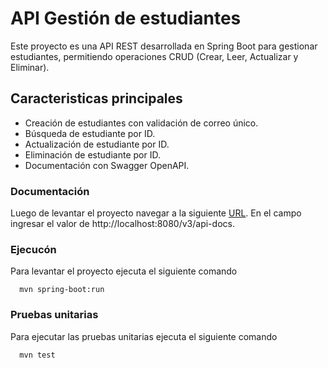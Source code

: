 
# API Gestión de estudiantes

Este proyecto es una API REST desarrollada en Spring Boot para gestionar estudiantes, permitiendo operaciones CRUD (Crear, Leer, Actualizar y Eliminar).

## Caracteristicas principales

* Creación de estudiantes con validación de correo único.
* Búsqueda de estudiante por ID.
* Actualización de estudiante por ID.
* Eliminación de estudiante por ID.
* Documentación con Swagger OpenAPI.

### Documentación

Luego de levantar el proyecto navegar a la siguiente [URL](http://localhost:8080/webjars/swagger-ui/index.html ).
En el campo ingresar el valor de http://localhost:8080/v3/api-docs.

### Ejecucón

Para levantar el proyecto ejecuta el siguiente comando

```
  mvn spring-boot:run
```


### Pruebas unitarias

Para ejecutar las pruebas unitarias ejecuta el siguiente comando
```
  mvn test
```
